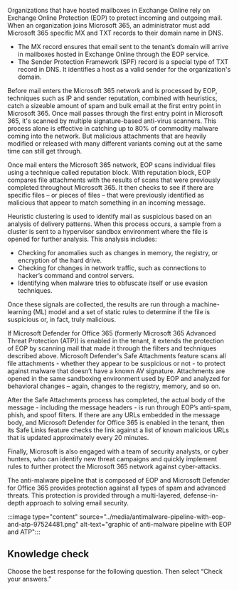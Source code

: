 Organizations that have hosted mailboxes in Exchange Online rely on Exchange Online Protection (EOP) to protect incoming and outgoing mail. When an organization joins Microsoft 365, an administrator must add Microsoft 365 specific MX and TXT records to their domain name in DNS.

 -  The MX record ensures that email sent to the tenant’s domain will arrive in mailboxes hosted in Exchange Online through the EOP service.
 -  The Sender Protection Framework (SPF) record is a special type of TXT record in DNS. It identifies a host as a valid sender for the organization's domain.

Before mail enters the Microsoft 365 network and is processed by EOP, techniques such as IP and sender reputation, combined with heuristics, catch a sizeable amount of spam and bulk email at the first entry point in Microsoft 365. Once mail passes through the first entry point in Microsoft 365, it's scanned by multiple signature-based anti-virus scanners. This process alone is effective in catching up to 80% of commodity malware coming into the network. But malicious attachments that are heavily modified or released with many different variants coming out at the same time can still get through.

Once mail enters the Microsoft 365 network, EOP scans individual files using a technique called reputation block. With reputation block, EOP compares file attachments with the results of scans that were previously completed throughout Microsoft 365. It then checks to see if there are specific files – or pieces of files – that were previously identified as malicious that appear to match something in an incoming message.

Heuristic clustering is used to identify mail as suspicious based on an analysis of delivery patterns. When this process occurs, a sample from a cluster is sent to a hypervisor sandbox environment where the file is opened for further analysis. This analysis includes:

 -  Checking for anomalies such as changes in memory, the registry, or encryption of the hard drive.
 -  Checking for changes in network traffic, such as connections to hacker’s command and control servers.
 -  Identifying when malware tries to obfuscate itself or use evasion techniques.

Once these signals are collected, the results are run through a machine-learning (ML) model and a set of static rules to determine if the file is suspicious or, in fact, truly malicious.

If Microsoft Defender for Office 365 (formerly Microsoft 365 Advanced Threat Protection (ATP)) is enabled in the tenant, it extends the protection of EOP by scanning mail that made it through the filters and techniques described above. Microsoft Defender's Safe Attachments feature scans all file attachments - whether they appear to be suspicious or not - to protect against malware that doesn’t have a known AV signature. Attachments are opened in the same sandboxing environment used by EOP and analyzed for behavioral changes – again, changes to the registry, memory, and so on.

After the Safe Attachments process has completed, the actual body of the message - including the message headers - is run through EOP’s anti-spam, phish, and spoof filters. If there are any URLs embedded in the message body, and Microsoft Defender for Office 365 is enabled in the tenant, then its Safe Links feature checks the link against a list of known malicious URLs that is updated approximately every 20 minutes.

Finally, Microsoft is also engaged with a team of security analysts, or cyber hunters, who can identify new threat campaigns and quickly implement rules to further protect the Microsoft 365 network against cyber-attacks.

The anti-malware pipeline that is composed of EOP and Microsoft Defender for Office 365 provides protection against all types of spam and advanced threats. This protection is provided through a multi-layered, defense-in-depth approach to solving email security.

:::image type="content" source="../media/antimalware-pipeline-with-eop-and-atp-97524481.png" alt-text="graphic of anti-malware pipeline with EOP and ATP":::


## Knowledge check

Choose the best response for the following question. Then select “Check your answers.”
